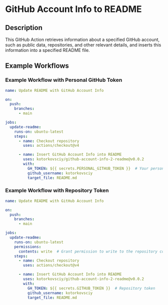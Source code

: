 # GitHub Account Info to README

## Description
This GitHub Action retrieves information about a specified GitHub account, such as public data, repositories, and other relevant details, and inserts this information into a specified README file.

## Example Workflows

### Example Workflow with Personal GitHub Token

```yaml
name: Update README with GitHub Account Info

on:
  push:
    branches:
      - main

jobs:
  update-readme:
    runs-on: ubuntu-latest
    steps:
      - name: Checkout repository
        uses: actions/checkout@v4

      - name: Insert GitHub Account Info into README
        uses: kotorkovsciy/github-account-info-2-readme@v0.0.2
        with:
          GH_TOKEN: ${{ secrets.PERSONAL_GITHUB_TOKEN }}  # Your personal GitHub token
          github_username: kotorkovsciy
          target_file: README.md
```

### Example Workflow with Repository Token
```yaml
name: Update README with GitHub Account Info

on:
  push:
    branches:
      - main

jobs:
  update-readme:
    runs-on: ubuntu-latest
    permissions:
      contents: write  # Grant permission to write to the repository contents
    steps:
      - name: Checkout repository
        uses: actions/checkout@v4

      - name: Insert GitHub Account Info into README
        uses: kotorkovsciy/github-account-info-2-readme@v0.0.2
        with:
          GH_TOKEN: ${{ secrets.GITHUB_TOKEN }}  # Repository token
          github_username: kotorkovsciy
          target_file: README.md
```
